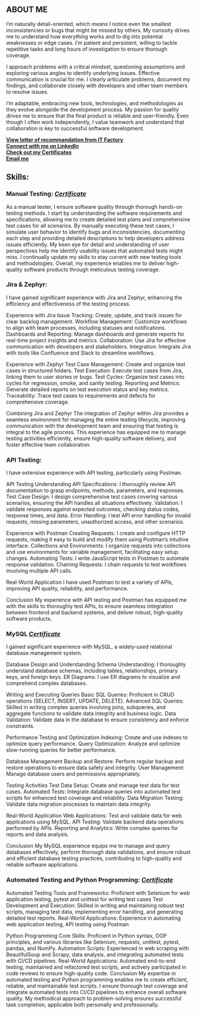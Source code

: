 ## ABOUT ME

I’m naturally detail-oriented, which means I notice even the smallest inconsistencies or bugs that might be missed by others. My curiosity drives me to understand how everything works and to dig into potential weaknesses or edge cases. I’m patient and persistent, willing to tackle repetitive tasks and long hours of investigation to ensure thorough coverage.

I approach problems with a critical mindset, questioning assumptions and exploring various angles to identify underlying issues. Effective communication is crucial for me. I clearly articulate problems, document my findings, and collaborate closely with developers and other team members to resolve issues.

I’m adaptable, embracing new tools, technologies, and methodologies as they evolve alongside the development process. My passion for quality drives me to ensure that the final product is reliable and user-friendly. Even though I often work independently, I value teamwork and understand that collaboration is key to successful software development.


[**View letter of recommandation from IT Factory**](https://github.com/harkonenn-git/Recommandation-Letters/blob/main/IT_Factory_recommandation_letter.pdf)<br>
[**Connect with me on LinkedIn**](https://www.linkedin.com/in/robert-canuci/)<br>
[**Check out my Certificates**](https://github.com/harkonenn-git/Certificates)<br>
[**Email me**](mailto:robertcanuci@gmail.com)<br>

## Skills:

### Manual Testing: [***Certificate***](https://github.com/harkonenn-git/Certificates/blob/main/QASoftwareTester.pdf)<br>

As a manual tester, I ensure software quality through thorough hands-on testing methods. I start by understanding the software requirements and specifications, allowing me to create detailed test plans and comprehensive test cases for all scenarios. By manually executing these test cases, I simulate user behavior to identify bugs and inconsistencies, documenting each step and providing detailed descriptions to help developers address issues efficiently. My keen eye for detail and understanding of user perspectives help me identify usability issues that automated tests might miss. I continually update my skills to stay current with new testing tools and methodologies. Overall, my experience enables me to deliver high-quality software products through meticulous testing coverage.

### Jira & Zephyr:

I have gained significant experience with Jira and Zephyr, enhancing the efficiency and effectiveness of the testing process.

Experience with Jira
Issue Tracking: Create, update, and track issues for clear backlog management.
Workflow Management: Customize workflows to align with team processes, including statuses and notifications.
Dashboards and Reporting: Manage dashboards and generate reports for real-time project insights and metrics.
Collaboration: Use Jira for effective communication with developers and stakeholders.
Integration: Integrate Jira with tools like Confluence and Slack to streamline workflows.

Experience with Zephyr
Test Case Management: Create and organize test cases in structured folders.
Test Execution: Execute test cases from Jira, linking them to user stories or bugs.
Test Cycles: Organize test cases into cycles for regression, smoke, and sanity testing.
Reporting and Metrics: Generate detailed reports on test execution status and key metrics.
Traceability: Trace test cases to requirements and defects for comprehensive coverage.

Combining Jira and Zephyr
The integration of Zephyr within Jira provides a seamless environment for managing the entire testing lifecycle, improving communication with the development team and ensuring that testing is integral to the agile process. This experience has equipped me to manage testing activities efficiently, ensure high-quality software delivery, and foster effective team collaboration.

### API Testing: 

I have extensive experience with API testing, particularly using Postman.

API Testing
Understanding API Specifications: I thoroughly review API documentation to grasp endpoints, methods, parameters, and responses.
Test Case Design: I design comprehensive test cases covering various scenarios, ensuring the API handles all situations effectively.
Validation: I validate responses against expected outcomes, checking status codes, response times, and data.
Error Handling: I test API error handling for invalid requests, missing parameters, unauthorized access, and other scenarios.

Experience with Postman
Creating Requests: I create and configure HTTP requests, making it easy to build and modify them using Postman’s intuitive interface.
Collections and Environments: I organize requests into collections and use environments for variable management, facilitating easy setup changes.
Automating Tests: I write JavaScript tests in Postman to automate response validation.
Chaining Requests: I chain requests to test workflows involving multiple API calls.

Real-World Application
I have used Postman to test a variety of APIs, improving API quality, reliability, and performance.

Conclusion
My experience with API testing and Postman has equipped me with the skills to thoroughly test APIs, to ensure seamless integration between frontend and backend systems, and deliver robust, high-quality software products.

### MySQL [***Certificate***](https://github.com/harkonenn-git/Certificates/blob/main/Baze-de-date.pdf)<br>
I gained significant experience with MySQL, a widely-used relational database management system.

Database Design and Understanding
Schema Understanding: I thoroughly understand database schemas, including tables, relationships, primary keys, and foreign keys.
ER Diagrams: I use ER diagrams to visualize and comprehend complex databases.

Writing and Executing Queries
Basic SQL Queries: Proficient in CRUD operations (SELECT, INSERT, UPDATE, DELETE).
Advanced SQL Queries: Skilled in writing complex queries involving joins, subqueries, and aggregate functions to validate data integrity and business logic.
Data Validation: Validate data in the database to ensure consistency and enforce constraints.

Performance Testing and Optimization
Indexing: Create and use indexes to optimize query performance.
Query Optimization: Analyze and optimize slow-running queries for better performance.

Database Management
Backup and Restore: Perform regular backup and restore operations to ensure data safety and integrity.
User Management: Manage database users and permissions appropriately.

Testing Activities
Test Data Setup: Create and manage test data for test cases.
Automated Tests: Integrate database queries into automated test scripts for enhanced test coverage and reliability.
Data Migration Testing: Validate data migration processes to maintain data integrity.

Real-World Application
Web Applications: Test and validate data for web applications using MySQL.
API Testing: Validate backend data operations performed by APIs.
Reporting and Analytics: Write complex queries for reports and data analysis.

Conclusion
My MySQL experience equips me to manage and query databases effectively, perform thorough data validations, and ensure robust and efficient database testing practices, contributing to high-quality and reliable software applications.

### Automated Testing and Python Programming: [***Certificate***](https://github.com/harkonenn-git/Certificates/blob/main/QAAutomationTester.pdf)
Automated Testing
Tools and Frameworks: Proficient with Selenium for web application testing, pytest and unittest for writing test cases
Test Development and Execution: Skilled in writing and maintaining robust test scripts, managing test data, implementing error handling, and generating detailed test reports. 
Real-World Applications: Experience in automating web application testing, API testing using Postman 

Python Programming
Core Skills: Proficient in Python syntax, OOP principles, and various libraries like Selenium, requests, unittest, pytest, pandas, and NumPy.
Automation Scripts: Experienced in web scraping with BeautifulSoup and Scrapy, data analysis, and integrating automated tests with CI/CD pipelines.
Real-World Applications: Automated end-to-end testing, maintained and refactored test scripts, and actively participated in code reviews to ensure high-quality code.
Conclusion
My expertise in automated testing and Python programming enables me to create efficient, reliable, and maintainable test scripts. I ensure thorough test coverage and integrate automated tests into CI/CD pipelines to enhance overall software quality. My methodical approach to problem-solving ensures successful task completion, applicable both personally and professionally.
  
